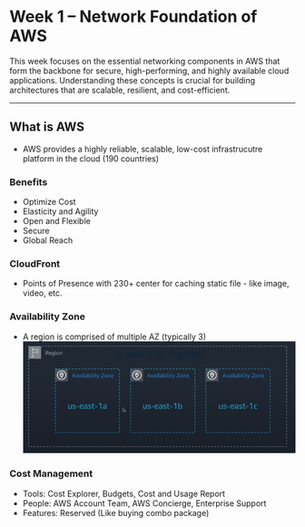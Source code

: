 # Week 1 – Network Foundation of AWS

This week focuses on the essential networking components in AWS that form the backbone for secure, high-performing, and highly available cloud applications. Understanding these concepts is crucial for building architectures that are scalable, resilient, and cost-efficient.

---

## What is AWS
- AWS provides a highly reliable, scalable, low-cost infrastrucutre platform in the cloud (190 countries)
### Benefits
- Optimize Cost
- Elasticity and Agility
- Open and Flexible
- Secure
- Global Reach
### CloudFront
- Points of Presence with 230+ center for caching static file - like image, video, etc. 
### Availability Zone 
- A region is comprised of multiple AZ (typically 3)
![AWS Global Infrastructure](assets/availability_zone.png)
### Cost Management
- Tools: Cost Explorer, Budgets, Cost and Usage Report
- People: AWS Account Team, AWS Concierge, Enterprise Support
- Features: Reserved (Like buying combo package)
